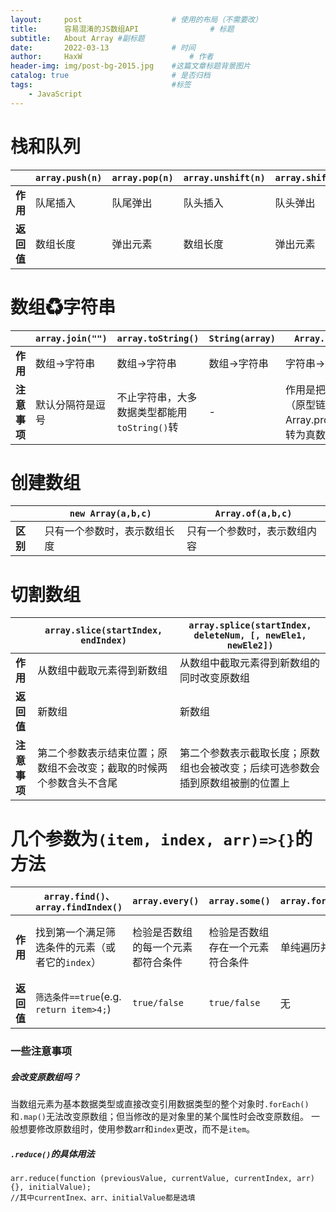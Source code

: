 ```yaml
---
layout:     post   				    # 使用的布局（不需要改）
title:      容易混淆的JS数组API 				# 标题 
subtitle:   About Array #副标题
date:       2022-03-13 				# 时间
author:     HaxW 						# 作者
header-img: img/post-bg-2015.jpg 	#这篇文章标题背景图片
catalog: true 						# 是否归档
tags:								#标签
    - JavaScript
---
```

# 栈和队列
|  | **`array.push(n)`** | **`array.pop(n)`** | **`array.unshift(n)`** | **`array.shift(n)`** |
| --- | --- | --- | --- | --- |
| **作用** | 队尾插入 | 队尾弹出 | 队头插入 | 队头弹出 |
| **返回值** | 数组长度 | 弹出元素 | 数组长度 | 弹出元素 |

# 数组♻字符串
|  | **`array.join("")`** | **`array.toString()`** | **`String(array)`** | **`Array.from(s)`** |
| --- | --- | --- | --- | --- |
| **作用** | 数组→字符串 | 数组→字符串 | 数组→字符串 | 字符串→数组 |
| **注意事项** | 默认分隔符是逗号 | 不止字符串，大多数据类型都能用`toString()`转 | - | 作用是把伪数组（原型链中没有Array.prototype）转为真数组 |

# 创建数组
|  | **`new Array(a,b,c)`** | **`Array.of(a,b,c)`** |
| --- | --- | --- |
| **区别** | 只有一个参数时，表示数组长度 | 只有一个参数时，表示数组内容 |

# 切割数组
|  | **`array.slice(startIndex, endIndex)`** | **`array.splice(startIndex, deleteNum, [, newEle1, newEle2])`** |
| --- | --- | --- | 
| **作用** | 从数组中截取元素得到新数组 | 从数组中截取元素得到新数组的同时改变原数组 |
| **返回值** | 新数组 | 新数组 | 
| **注意事项** | 第二个参数表示结束位置；原数组不会改变；截取的时候两个参数含头不含尾 | 第二个参数表示截取长度；原数组也会被改变；后续可选参数会插到原数组被删的位置上 | - | 

# 几个参数为`(item, index, arr)=>{}`的方法

|  | **`array.find()、array.findIndex()`** | **`array.every()`** | **`array.some()`** | **`array.forEach()`** | **`array.map()`** | **`array.filter()`** | **`array.reduce()`** |
| --- | --- | --- | --- | --- | --- | --- | --- |
| **作用** | 找到第一个满足筛选条件的元素（或者它的`index`） | 检验是否数组的每一个元素都符合条件 | 检验是否数组存在一个元素符合条件 | 单纯遍历并处理 | 遍历并处理，得到由`newItem`组成的新数组 | 将符合条件的元素组成一个新数组 | 累加求值 |
| **返回值** | `筛选条件==true`(e.g. `return item>4;`) | `true/false` |`true/false` | 无 | `newItem` | `筛选条件==true` | 传递到下一次迭代的`previousValue` |
### 一些注意事项
##### 会改变原数组吗？
当数组元素为基本数据类型或直接改变引用数据类型的整个对象时`.forEach()`和`.map()`无法改变原数组；但当修改的是对象里的某个属性时会改变原数组。
一般想要修改原数组时，使用参数arr和`index`更改，而不是`item`。 
##### `.reduce()`的具体用法
```
arr.reduce(function (previousValue, currentValue, currentIndex, arr) {}, initialValue);
//其中currentInex、arr、initialValue都是选填
```
